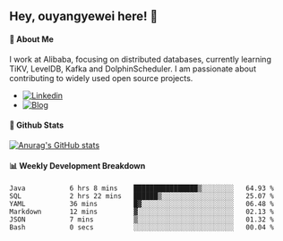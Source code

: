 ## Hey, ouyangyewei here! :wave:

#### :rocket: About Me
I work at Alibaba, focusing on distributed databases, currently learning TiKV, LevelDB, Kafka and DolphinScheduler. I am passionate about contributing to widely used open source projects.

- [![Linkedin](https://img.shields.io/badge/LinkedIn-ouyangyewei-blue)](https://www.linkedin.com/in/ouyangyewei/)
- [![Blog](https://img.shields.io/badge/Blog-yeweiouyang-orange)](https://blog.csdn.net/yeweiouyang)

#### :star2: Github Stats
[![Anurag's GitHub stats](https://github-readme-stats.vercel.app/api?username=ouyangyewei&show_icons=true&cache_seconds=3600&theme=tokyonight)](https://github.com/anuraghazra/github-readme-stats)

#### :bar_chart: Weekly Development Breakdown
<!--START_SECTION:waka-->

```text
Java           6 hrs 8 mins    ████████████████▒░░░░░░░░   64.93 %
SQL            2 hrs 22 mins   ██████▒░░░░░░░░░░░░░░░░░░   25.07 %
YAML           36 mins         █▓░░░░░░░░░░░░░░░░░░░░░░░   06.48 %
Markdown       12 mins         ▓░░░░░░░░░░░░░░░░░░░░░░░░   02.13 %
JSON           7 mins          ▒░░░░░░░░░░░░░░░░░░░░░░░░   01.32 %
Bash           0 secs          ░░░░░░░░░░░░░░░░░░░░░░░░░   00.04 %
```

<!--END_SECTION:waka-->

